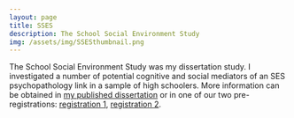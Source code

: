 ```yaml
---
layout: page
title: SSES
description: The School Social Environment Study
img: /assets/img/SSESthumbnail.png
---
```


The School Social Environment Study was my dissertation study. I investigated a number of potential cognitive and social mediators of an SES psychopathology link in a sample of high schoolers. More information can be obtained in [my published dissertation](https://digital.lib.washington.edu/researchworks/handle/1773/48103) or in one of our two pre-registrations: [registration 1](https://osf.io/4urtq/), [registration 2](https://osf.io/vun9p/). 
